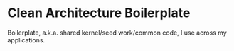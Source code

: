 # Clean Architecture Boilerplate
Boilerplate, a.k.a. shared kernel/seed work/common code, I use across my applications.